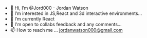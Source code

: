 - 👋 Hi, I’m @Jord000 - Jordan Watson
- 👀 I’m interested in JS,React and 3d interactive environments...
- 🌱 I’m currently React
- 💞️ I'm open to collabs feedback and any comments...
- 📫 How to reach me ... jordanwatson000@gmail.com

